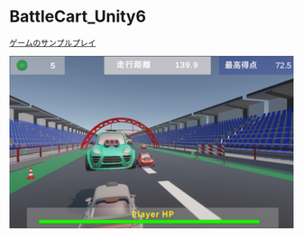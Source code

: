 # BattleCart_Unity6

[ゲームのサンプルプレイ](https://arai1571.github.io/BattleCart_web/)

![ゲーム画面](readmeImg/battlecart.jpg)